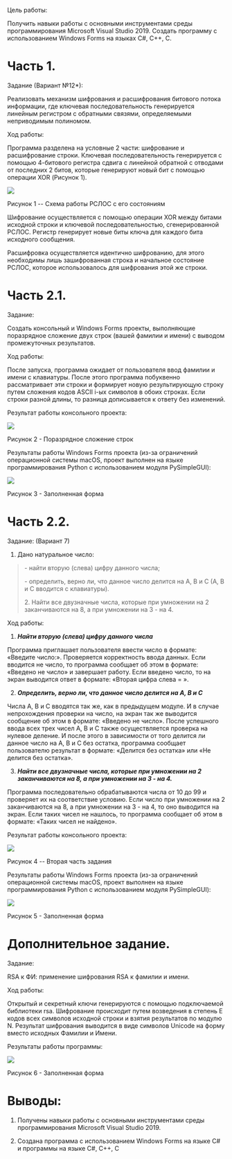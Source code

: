 Цель работы:

Получить навыки работы с основными инструментами среды программирования
Microsoft Visual Studio 2019. Создать программу с использованием Windows
Forms на языках С\#, С++, C.

# Часть 1. 

Задание (Вариант №12\*):

Реализовать механизм шифрования и расшифрования битового потока
информации, где ключевая последовательность генерируется линейным
регистром с обратными связями, определяемыми неприводимым полиномом.

Ход работы:

Программа разделена на условные 2 части: шифрование и расшифрование
строки. Ключевая последовательность генерируется с помощью 4-битового
регистра сдвига с линейной обратной с отводами от последних 2 битов,
которые генерируют новый бит с помощью операции XOR (Рисунок 1).

![](vertopal_ba744d612c0f4c4e9d2101eebd4adf7e/media/image1.jpeg)

Рисунок 1 -- Схема работы РСЛОС с его состояниям

Шифрование осуществляется с помощью операции XOR между битами исходной
строки и ключевой последовательностью, сгенерированной РСЛОС. Регистр
генерирует новые биты ключа для каждого бита исходного сообщения.

Расшифровка осуществляется идентично шифрованию, для этого необходимы
лишь зашифрованная строка и начальное состояние РСЛОС, которое
использовалось для шифрования этой же строки.

# Часть 2.1.

Задание:

Создать консольный и Windows Forms проекты, выполняющие поразрядное
сложение двух строк (вашей фамилии и имени) с выводом промежуточных
результатов.

Ход работы:

После запуска, программа ожидает от пользователя ввод фамилии и имени с
клавиатуры. После этого программа побуквенно рассматривает эти строки и
формирует новую результирующую строку путем сложения кодов ASCII i-ых
символов в обоих строках. Если строки разной длины, то разница
дописывается к ответу без изменений.

Результат работы консольного проекта:

![](vertopal_ba744d612c0f4c4e9d2101eebd4adf7e/media/image2.png)

Рисунок 2 - Поразрядное сложение строк

Результаты работы Windows Forms проекта (из-за ограничений операционной системы macOS, проект выполнен на языке
программирования Python с использованием модуля PySimpleGUI):

![](vertopal_ba744d612c0f4c4e9d2101eebd4adf7e/media/image3.png)

Рисунок 3 - Заполненная форма

# Часть 2.2.

Задание: (Вариант 7)

1.  Дано натуральное число:

> \- найти вторую (слева) цифру данного числа;
>
> \- определить, верно ли, что данное число делится на A, B и C (A, B и
> C вводится с клавиатуры).
>
> 2\. Найти все двузначные числа, которые при умножении на 2
> заканчиваются на 8, а при умножении на 3 - на 4.

Ход работы:

1.  ***Найти вторую (слева) цифру данного числа***

Программа приглашает пользователя ввести число в формате: «Введите
число:». Проверяется корректность ввода данных. Если вводится не число,
то программа сообщает об этом в формате: «Введено не число» и завершает
работу. Если введено число, то на экран выводится ответ в формате:
«Вторая цифра слева = ».

2.  ***Определить, верно ли, что данное число делится на A, B и C***

Числа A, B и С вводятся так же, как в предыдущем модуле. И в случае
непрохождения проверки на число, на экран так же выводится сообщение об
этом в формате: «Введено не число». После успешного ввода всех трех
чисел A, B и С также осуществляется проверка на нулевое деление. И после
этого в зависимости от того делится ли данное число на A, B и С без
остатка, программа сообщает пользователю результат в формате: «Делится
без остатка» или «Не делится без остатка».

3.  ***Найти все двузначные числа, которые при умножении на 2
    заканчиваются на 8, а при умножении на 3 - на 4.***

Программа последовательно обрабатываются числа от 10 до 99 и проверяет
их на соответствие условию. Если число при умножении на 2 заканчиваются
на 8, а при умножении на 3 - на 4, то оно выводится на экран. Если таких
чисел не нашлось, то программа сообщает об этом в формате: «Таких чисел
не найдено».

Результат работы консольного проекта:

![](vertopal_ba744d612c0f4c4e9d2101eebd4adf7e/media/image4.png)

Рисунок 4 -- Вторая часть задания

Результаты работы Windows Forms проекта (из-за ограничений операционной системы macOS, проект выполнен на языке
программирования Python с использованием модуля PySimpleGUI):

![](vertopal_ba744d612c0f4c4e9d2101eebd4adf7e/media/image5.png)

Рисунок 5 - Заполненная форма

# Дополнительное задание.

Задание:

RSA к ФИ: применение шифрования RSA к фамилии и имени.

Ход работы:

Открытый и секретный ключи генерируются с помощью подключаемой
библиотеки rsa. Шифрование происходит путем возведения в степень E кодов
всех символов исходной строки и взятия результатов по модулю N.
Результат шифрования выводится в виде символов Unicode на форму вместо
исходных Фамилии и Имени.

Результаты работы программы:

![](vertopal_ba744d612c0f4c4e9d2101eebd4adf7e/media/image6.png)

Рисунок 6 - Заполненная форма

# Выводы:

1.  Получены навыки работы с основными инструментами среды
    программирования Microsoft Visual Studio 2019.

2.  Создана программа с использованием Windows Forms на языке С\# и
    программы на языке C\#, C++, C
